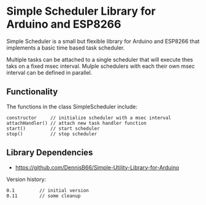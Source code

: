 # Simple Scheduler Library for Arduino and ESP8266

Simple Scheduler is a small but flexible library for Arduino and ESP8266 that implements a basic time based task scheduler.

Multiple tasks can be attached to a single scheduler that will execute thes taks on a fixed msec interval. Mulple schedulers with each their own msec interval can be defined in parallel.

## Functionality

The functions in the class SimpleScheduler include:
```
constructor     // initialize scheduler with a msec interval
attachHandler() // attach new task handler function
start()         // start scheduler
stop()          // stop scheduler
```

## Library Dependencies

- https://github.com/DennisB66/Simple-Utility-Library-for-Arduino

Version history:
```
0.1			// initial version
0.11        // some cleanup
```
